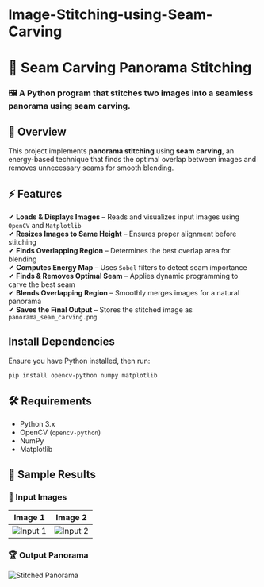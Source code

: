 # Image-Stitching-using-Seam-Carving
# 🌄 Seam Carving Panorama Stitching

### 🖼️ A Python program that stitches two images into a seamless panorama using seam carving.

## 📌 Overview  
This project implements **panorama stitching** using **seam carving**, an energy-based technique that finds the optimal overlap between images and removes unnecessary seams for smooth blending.

## ⚡ Features  
✔ **Loads & Displays Images** – Reads and visualizes input images using `OpenCV` and `Matplotlib`  
✔ **Resizes Images to Same Height** – Ensures proper alignment before stitching  
✔ **Finds Overlapping Region** – Determines the best overlap area for blending  
✔ **Computes Energy Map** – Uses `Sobel` filters to detect seam importance  
✔ **Finds & Removes Optimal Seam** – Applies dynamic programming to carve the best seam  
✔ **Blends Overlapping Region** – Smoothly merges images for a natural panorama  
✔ **Saves the Final Output** – Stores the stitched image as `panorama_seam_carving.png`  


## Install Dependencies  
Ensure you have Python installed, then run:  

```sh
pip install opencv-python numpy matplotlib
```

## 🛠️ Requirements  
- Python 3.x  
- OpenCV (`opencv-python`)  
- NumPy  
- Matplotlib

## 📸 Sample Results  

### 🎯 Input Images  
| Image 1  |  Image 2  |
|:--------:|:--------:|
| ![Input 1](path_to_sample_input1.jpg) | ![Input 2](path_to_sample_input2.jpg) |

### 🏆 Output Panorama  
![Stitched Panorama](path_to_sample_output.jpg)



